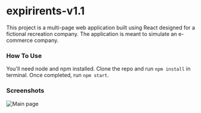# expirirents-v1.1
This project is a multi-page web application built using React designed for a fictional recreation company. The application is meant to simulate an e-commerce company.

### How To Use
You'll need node and npm installed. Clone the repo and run `npm install` in terminal. Once completed, run `npm start`.

### Screenshots
![Main page](https://i.postimg.cc/26cR007S/Picture1.jpg)
